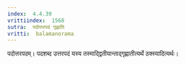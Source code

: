 ```yaml
---
index:  4.4.39
vrittiindex:  1568
sutra:  पदोत्तरपदं गृह्णाति
vritti:  balamanorama 
---
```


पदोत्तरपदम्। पदशब्द उत्तरपदं यस्य तस्माद्द्वितीयान्ताद्गृह्णातीत्यर्थे ठक्स्यादित्यर्थः। 

